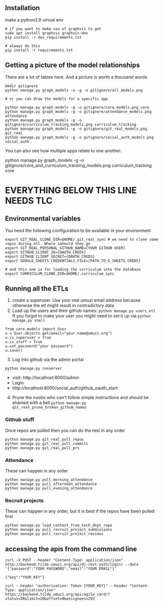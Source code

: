 ## Installation

make a python3.9 virtual env

```
# if you want to make use of graphvis to get
sudo apt install graphvis graphvis-dev
pip install -r dev_requirements.txt

# always do this
pip install -r requirements.txt
```

## Getting a picture of the model relationships

There are a lot of tables here. And a picture is worth a thousand words.

```
mkdir gitignore
python manage.py graph_models -a -g -o gitignore/all_models.png

# or you can draw the models for a specific app

python manage.py graph_models -g -o gitignore/core_models.png core
python manage.py graph_models -g -o gitignore/attendance_models.png attendance
python manage.py graph_models -g -o gitignore/curriculum_tracking_models.png curriculum_tracking
python manage.py graph_models -g -o gitignore/git_real_models.png git_real
python manage.py graph_models -g -o gitignore/social_auth_models.png social_auth
```

You can also see how multiple apps relate to one another:

python manage.py graph_models -g -o gitignore/core_and_curriculum_tracking_models.png curriculum_tracking core

# EVERYTHING BELOW THIS LINE NEEDS TLC

## Environmental variables

You need the following configuration to be available in your environment

```
export GIT_REAL_CLONE_DIR=$HOME/.git_real_sync # we need to clone some repos during etl. Where sahould they go
export GIT_REAL_PERSONAL_GITHUB_NAME=[YOUR GITHUB USER]
export GITHUB_CLIENT_ID=[OAUTH_CREDS]
export GITHUB_CLIENT_SECRET=[OAUTH_CREDS]
export GOOGLE_SHEETS_CREDENTIALS_FILE=[PATH_TO_G_SHEETS_CREDS]

# and this one is for loading the curriculum into the database
export CURRICULUM_CLONE_DIR=$HOME/.curriculum_sync
```

## Running all the ETLs

1. create a superuser. Use your real umuzi email address because otherwise the etl might result in contradictory data
2. Load up the users and their github names: `python manage.py users_etl`
   If you forgot to make your user you might need to set it up via `python manage.py shell`

```
from core.models import User
u = User.objects.get(email="your.name@umuzi.org")
u.is_superuser = True
u.is_staff = True
u.set_password("your password")
u.save()
```

3. Log into github via the admin portal

```
python manage.py runserver
```

- visit: http://localhost:8000/admin
- Login
- http://localhost:8000/social_auth/github_oauth_start

4. Prune the noobs who can't follow simple instructions and should be shamed with a bell `python manage.py git_real_prune_broken_github_names`

### Github stuff

Once repos are pulled then you can do the rest in any order

```
python manage.py git_real_pull_repos
python manage.py git_real_pull_commits
python manage.py git_real_pull_prs
```

### Attendance

These can happen in any order

```
python manage.py pull_morning_attendance
python manage.py pull_afternoon_attendance
python manage.py pull_evening_attendance
```

### Recruit projects

These can happen in any order, but it is best if the repos have been pulled first

```
python manage.py load_content_from_tech_dept_repo
python manage.py pull_recruit_project_submissions
python manage.py pull_recruit_project_reviews
```

## accessing the apis from the command line

```
curl -X POST --header "Content-Type: application/json" http://backend.tilde.umuzi.org/api/dj-rest-auth/login/ --data '{"password":"YOUR PASSWORD","email":"YOUR EMAIL"}'

{"key":"YOUR_KEY"}

curl --header "authorization: Token {YOUR_KEY}" --header "Content-Type: application/json" https://backend.tilde.umuzi.org/api/agile_card/?status=IR&limit=20&offset=0&assignees=293
```
